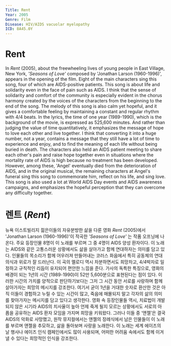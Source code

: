 ```yaml
---
Title: Rent
Year: 2005
Genre: Film
Disease: HIV/AIDS vacuolar myelopathy
ICD: 8A45.0Y
---
```


# Rent

In *Rent* (2005), about the freewheeling lives of young people in East Village, New York, *'Seasons of Love'* composed by 'Jonathan Larson (1960-1996)', appears in the opening of the film. Eight of the main characters sing this song, four of which are AIDS-positive patients. This song is about life and solidarity even in the face of pain such as AIDS. I think that the sense of solidarity and comfort of the community is especially evident in the chorus harmony created by the voices of the characters from the beginning to the end of the song. The melody of this song is also calm yet hopeful, and it gives a comfortable feeling by maintaining a constant and regular rhythm with 4/4 beats. In the lyrics, the time of one year (1989-1990), which is the background of the movie, is expressed as 525,600 minutes. And rather than judging the value of time quantitatively, it emphasizes the message of hope to love each other and live together. I think that converting it into a huge number, not a year, contains a message that they still have a lot of time to experience and enjoy, and to find the meaning of each life without being buried in death. The characters also held an AIDS patient meeting to share each other's pain and raise hope together even in situations where the mortality rate of AIDS is high because no treatment has been developed. However, among these, 'Angel' eventually died from the deterioration of AIDS, and in the original musical, the remaining characters at Angel's funeral sing this song to commemorate him, reflect on his life, and sing love. This song is also used a lot at World AIDS Day events and AIDS awareness campaigns, and emphasizes the hopeful perception that they can overcome any difficulty together.

# 렌트 (*Rent*)

뉴욕 이스트빌리지 젊은이들의 자유분방한 삶을 다룬 영화 *Rent* (2005)에서 'Jonathan Larson (1960-1996)'이 작곡한 *'Seasons of Love'* 는 작품 오프닝에 나온다. 주요 등장인물 8명이 이 노래를 부르며 그 중 4명이 AIDS 양성 환자이다. 이 노래는 AIDS와 같은 고통스러운 상황에서도 삶을 살아가고 함께 연대하자는 의미를 담고 있다. 인물들의 목소리가 함께 어우러져 만들어내는 코러스 화음에서 특히 공동체의 연대의식과 위로가 잘 드러난다. 이 곡의 멜로디 역시 차분하면서도 희망차고, 4/4박자로 일정하고 규칙적인 리듬이 유지되어 편안한 느낌을 준다. 가사의 독특한 특징으로, 영화의 배경이 되는 1년의 시간 (1989-1990)이 52만 5,600분으로 표현된다는 점이 있다. 이러한 시간의 가치를 양적으로 판단하기보다는 그저 그 시간 동안 서로를 사랑하며 함께 살아가자는 희망의 메시지를 강조한다. 여기서 굳이 1년을 거대한 숫자로 환산한 것은 아직 이들이 경험하고 누릴 수 있는 시간이 많고, 죽음에 매몰되지 말고 각자의 삶의 의미를 찾아가자는 메시지를 담고 있다고 생각한다. 영화 속 등장인물들 역시, 치료법이 개발되지 않은 시기라 AIDS의 치사율이 높아 언제 죽게 될지 모르는 상황에서도 서로의 아픔을 공유하는 AIDS 환자 모임을 가지며 희망을 키워왔다. 그러나 이들 중 ‘앤젤’은 결국 AIDS의 악화로 사망했고, 원작 뮤지컬에서는 앤젤의 장례식에서 남은 인물들이 이 노래를 부르며 앤젤을 추모하고, 삶을 돌아보며 사랑을 노래한다. 이 노래는 세계 에이즈의 날 행사나 에이즈 인식 캠페인에서도 많이 사용되며, 어떠한 어려움 속에서도 함께 이겨낼 수 있다는 희망적인 인식을 강조한다.

